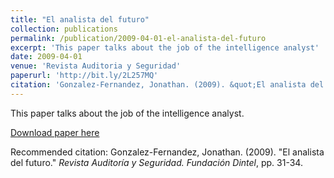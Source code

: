 ```yaml
---
title: "El analista del futuro"
collection: publications
permalink: /publication/2009-04-01-el-analista-del-futuro
excerpt: 'This paper talks about the job of the intelligence analyst'
date: 2009-04-01
venue: 'Revista Auditoria y Seguridad'
paperurl: 'http://bit.ly/2L257MQ'
citation: 'Gonzalez-Fernandez, Jonathan. (2009). &quot;El analista del futuro.&quot; <i>Revista Auditoría y Seguridad, Fundación Dintel</i>, pp. 31-34.'
---
```

This paper talks about the job of the intelligence analyst.

[Download paper here](http://bit.ly/2L257MQ)

Recommended citation: Gonzalez-Fernandez, Jonathan. (2009). "El analista del futuro." <i>Revista Auditoría y Seguridad. Fundación Dintel</i>, pp. 31-34.